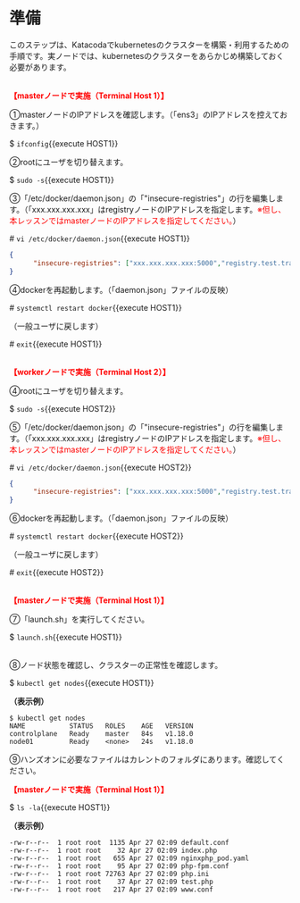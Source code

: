 # 準備  
このステップは、Katacodaでkubernetesのクラスターを構築・利用するための手順です。実ノードでは、kubernetesのクラスターをあらかじめ構築しておく必要があります。  
<br>

**<span style="color: red; ">【masterノードで実施（Terminal Host 1）】</span>**  

①masterノードのIPアドレスを確認します。（「ens3」のIPアドレスを控えておきます。）

$ `ifconfig`{{execute HOST1}}  

②rootにユーザを切り替えます。  

$ `sudo -s`{{execute HOST1}}  

③「/etc/docker/daemon.json」の「"insecure-registries"」の行を編集します。（「xxx.xxx.xxx.xxx」はregistryノードのIPアドレスを指定します。<span style="color: red; ">※但し、本レッスンではmasterノードのIPアドレスを指定してください。</span>）  

\# `vi /etc/docker/daemon.json`{{execute HOST1}}  

```json
{
      "insecure-registries": ["xxx.xxx.xxx.xxx:5000","registry.test.training.katacoda.com:4567", "docker-registry-mirror.katacoda.com"]
}
```  

④dockerを再起動します。（「daemon.json」ファイルの反映）  

\# `systemctl restart docker`{{execute HOST1}}  

（一般ユーザに戻します）  

\# `exit`{{execute HOST1}}  
<br>

**<span style="color: red; ">【workerノードで実施（Terminal Host 2）】</span>**  

④rootにユーザを切り替えます。  

$ `sudo -s`{{execute HOST2}}  

⑤「/etc/docker/daemon.json」の「"insecure-registries"」の行を編集します。（「xxx.xxx.xxx.xxx」はregistryノードのIPアドレスを指定します。<span style="color: red; ">※但し、本レッスンではmasterノードのIPアドレスを指定してください。</span>）  

\# `vi /etc/docker/daemon.json`{{execute HOST2}}  

```json
{
      "insecure-registries": ["xxx.xxx.xxx.xxx:5000","registry.test.training.katacoda.com:4567", "docker-registry-mirror.katacoda.com"]
}
```  

⑥dockerを再起動します。（「daemon.json」ファイルの反映）  

\# `systemctl restart docker`{{execute HOST2}}  

（一般ユーザに戻します）  

\# `exit`{{execute HOST2}}  
<br>

**<span style="color: red; ">【masterノードで実施（Terminal Host 1）】</span>**  

⑦「launch.sh」を実行してください。  

$ `launch.sh`{{execute HOST1}}  
<br>

⑧ノード状態を確認し、クラスターの正常性を確認します。  

$ `kubectl get nodes`{{execute HOST1}}  

**（表示例）**  
```  
$ kubectl get nodes
NAME           STATUS   ROLES    AGE   VERSION
controlplane   Ready    master   84s   v1.18.0
node01         Ready    <none>   24s   v1.18.0
```

⑨ハンズオンに必要なファイルはカレントのフォルダにあります。確認してください。  

**<span style="color: red; ">【masterノードで実施（Terminal Host 1）】</span>**  

$ `ls -la`{{execute HOST1}}  

**（表示例）**  
```  
-rw-r--r--  1 root root  1135 Apr 27 02:09 default.conf
-rw-r--r--  1 root root    32 Apr 27 02:09 index.php
-rw-r--r--  1 root root   655 Apr 27 02:09 nginxphp_pod.yaml
-rw-r--r--  1 root root    95 Apr 27 02:09 php-fpm.conf
-rw-r--r--  1 root root 72763 Apr 27 02:09 php.ini
-rw-r--r--  1 root root    37 Apr 27 02:09 test.php
-rw-r--r--  1 root root   217 Apr 27 02:09 www.conf
```  
